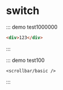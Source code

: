 # switch


::: demo test1000000
```html
<div>123</div>
```
:::

::: demo test100
```component
<scrollbar/basic />
```
:::